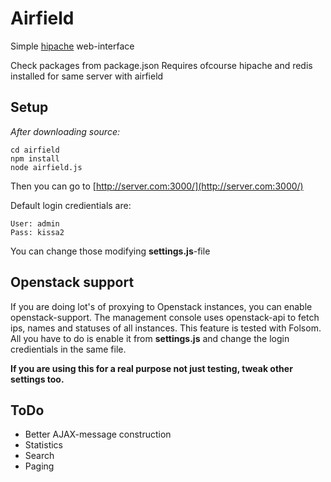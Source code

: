 # Airfield
Simple [hipache](https://github.com/dotcloud/hipache) web-interface

Check packages from package.json
Requires ofcourse hipache and redis installed for same server with airfield

## Setup
*After downloading source:*

	cd airfield
	npm install
	node airfield.js

Then you can go to [http://server.com:3000/](http://server.com:3000/)

Default login credientials are:

	User: admin
	Pass: kissa2

You can change those modifying **settings.js**-file

## Openstack support

If you are doing lot's of proxying to Openstack instances, you can enable openstack-support.
The management console uses openstack-api to fetch ips, names and statuses of all instances.
This feature is tested with Folsom.
All you have to do is enable it from **settings.js** and change the login credientials in the same file.

**If you are using this for a real purpose not just testing, tweak other settings too.**

## ToDo

 * Better AJAX-message construction
 * Statistics
 * Search
 * Paging
